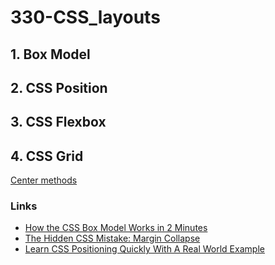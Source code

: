 # 330-CSS_layouts

## 1. Box Model
## 2. CSS Position
## 3. CSS Flexbox
## 4. CSS Grid

[Center methods](https://github.com/Technikum-Lotnicze-ZDZ-Katowice/320-Center)

### Links
- [How the CSS Box Model Works in 2 Minutes](https://www.youtube.com/watch?v=YCsp1nATc2o)
- [The Hidden CSS Mistake: Margin Collapse](https://www.youtube.com/watch?v=eZJJPMwG5ec)
- [Learn CSS Positioning Quickly With A Real World Example](https://www.youtube.com/watch?v=a3rofqqrTBE)
